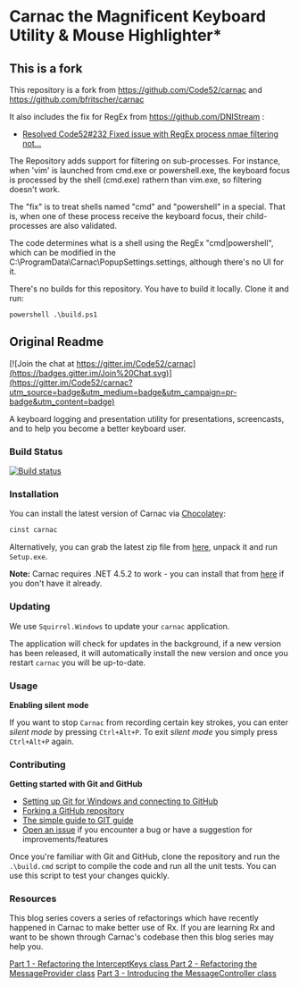 # Carnac the Magnificent Keyboard Utility & Mouse Highlighter*

## This is a fork

This repository is a fork from https://github.com/Code52/carnac and https://github.com/bfritscher/carnac

It also includes the fix for RegEx from https://github.com/DNIStream :

- [Resolved Code52#232 Fixed issue with RegEx process nmae filtering not…](https://github.com/DNIStream/carnac/commit/47e3333d7708e6620c66564b3ec81fbd0e2503c0)

The Repository adds support for filtering on sub-processes. For instance, when 'vim' is launched from cmd.exe or powershell.exe, the keyboard focus is processed by the shell (cmd.exe) rathern than vim.exe, so filtering doesn't work.

The "fix" is to treat shells named "cmd" and "powershell" in a special. That is, when one of these process receive the keyboard focus, their child-processes are also validated.

The code determines what is a shell using the RegEx "cmd|powershell", which can be modified in the C:\ProgramData\Carnac\PopupSettings.settings, although there's no UI for it.

There's no builds for this repository. You have to build it locally. Clone it and run:

    powershell .\build.ps1

## Original Readme

[![Join the chat at https://gitter.im/Code52/carnac](https://badges.gitter.im/Join%20Chat.svg)](https://gitter.im/Code52/carnac?utm_source=badge&utm_medium=badge&utm_campaign=pr-badge&utm_content=badge)

A keyboard logging and presentation utility for presentations, screencasts, and to help you become a better keyboard user.

### Build Status

[![Build status](https://ci.appveyor.com/api/projects/status/qorhqwc2favf18r4?svg=true)](https://ci.appveyor.com/project/shiftkey/carnac)

### Installation

You can install the latest version of Carnac via [Chocolatey](https://chocolatey.org/):

```ps
cinst carnac
```

Alternatively, you can grab the latest zip file from [here](https://github.com/Code52/carnac/releases/latest), unpack it and run `Setup.exe`.

**Note:** Carnac requires .NET 4.5.2 to work - you can install that from [here](https://www.microsoft.com/en-au/download/details.aspx?id=42643) if you don't have it already.

### Updating

We use `Squirrel.Windows` to update your `carnac` application.

The application will check for updates in the background, if a new version has been released, it will automatically install the new version and once you restart `carnac` you will be up-to-date.

### Usage

**Enabling silent mode**

If you want to stop `Carnac` from recording certain key strokes, you can enter _silent mode_ by pressing `Ctrl+Alt+P`. To exit _silent mode_ you simply press `Ctrl+Alt+P` again.

### Contributing

**Getting started with Git and GitHub**

- [Setting up Git for Windows and connecting to GitHub](http://help.github.com/win-set-up-git/)
- [Forking a GitHub repository](http://help.github.com/fork-a-repo/)
- [The simple guide to GIT guide](http://rogerdudler.github.com/git-guide/)
- [Open an issue](https://github.com/Code52/carnac/issues) if you encounter a bug or have a suggestion for improvements/features

Once you're familiar with Git and GitHub, clone the repository and run the `.\build.cmd` script to compile the code and run all the unit tests. You can use this script to test your changes quickly.

### Resources

This blog series covers a series of refactorings which have recently happened in Carnac to make better use of Rx.
If you are learning Rx and want to be shown through Carnac's codebase then this blog series may help you.

[Part 1 - Refactoring the InterceptKeys class ](http://jake.ginnivan.net/blog/carnac-improvements/part-1/)
[Part 2 - Refactoring the MessageProvider class](http://jake.ginnivan.net/blog/carnac-improvements/part-2/)
[Part 3 - Introducing the MessageController class](http://jake.ginnivan.net/blog/carnac-improvements/part-3/)

